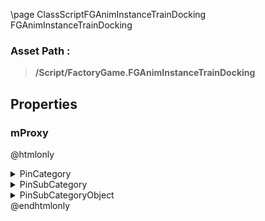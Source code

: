 \page ClassScriptFGAnimInstanceTrainDocking FGAnimInstanceTrainDocking
### Asset Path :
<b><blockquote>/Script/FactoryGame.FGAnimInstanceTrainDocking</blockquote></b>
## Properties

### mProxy
@htmlonly
<details>
 <summary>PinCategory</summary>
<blockquote>struct</blockquote>
</details>
<details>
 <summary>PinSubCategory</summary>
<blockquote>struct</blockquote>
</details>
<details>
 <summary>PinSubCategoryObject</summary>
<b><a href="_class_script_anim_instance_proxy_train_docking.html"><blockquote>AnimInstanceProxyTrainDocking</blockquote></a></b>
</details>
@endhtmlonly

